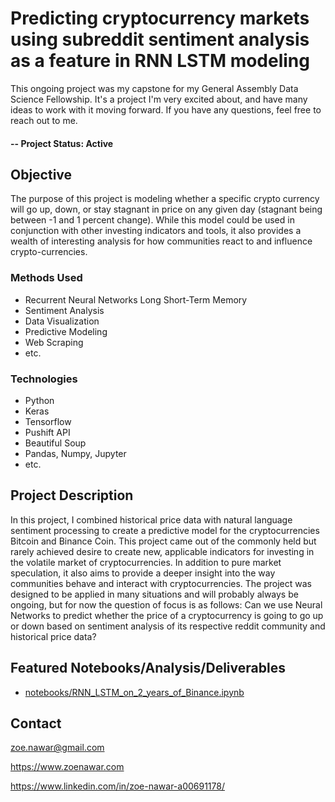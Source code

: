 # Predicting cryptocurrency markets using subreddit sentiment analysis as a feature in RNN LSTM modeling
This ongoing project was my capstone for my General Assembly Data Science Fellowship. It's a project I'm very excited about, and have many ideas to work with it moving forward. If you have any questions, feel free to reach out to me. 

#### -- Project Status: Active

## Objective
The purpose of this project is modeling whether a specific crypto currency will go up, down, or stay stagnant in price on any given day (stagnant being between -1 and 1 percent change). While this model could be used in conjunction with other investing indicators and tools, it also provides a wealth of interesting analysis for how communities react to and influence crypto-currencies. 

### Methods Used
* Recurrent Neural Networks Long Short-Term Memory
* Sentiment Analysis
* Data Visualization
* Predictive Modeling
* Web Scraping
* etc.

### Technologies
* Python
* Keras
* Tensorflow
* Pushift API
* Beautiful Soup
* Pandas, Numpy, Jupyter
* etc. 

## Project Description
In this project, I combined historical price data with natural language sentiment processing to create a predictive model for the cryptocurrencies Bitcoin and Binance Coin. This project came out of the commonly held but rarely achieved desire to create new, applicable indicators for investing in the volatile market of cryptocurrencies. In addition to pure market speculation, it also aims to provide a deeper insight into the way communities behave and interact with cryptocurrencies. The project was designed to be applied in many situations and will probably always be ongoing, but for now the question of focus is as follows: Can we use Neural Networks to predict whether the price of a cryptocurrency is going to go up or down based on sentiment analysis of its respective reddit community and historical price data?

## Featured Notebooks/Analysis/Deliverables
* [notebooks/RNN_LSTM_on_2_years_of_Binance.ipynb](https://github.com/zoenawar/crypto_prediction_RNNmodeling/blob/master/notebooks/RNN_LSTM_on_2_years_of_Binance.ipynb)



## Contact
zoe.nawar@gmail.com

https://www.zoenawar.com

https://www.linkedin.com/in/zoe-nawar-a00691178/

